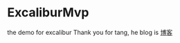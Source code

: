 # ExcaliburMvp
the demo for excalibur
Thank you for tang, he blog is [博客](http://tangpj.com/2016/11/27/mvp-structure-five/)
